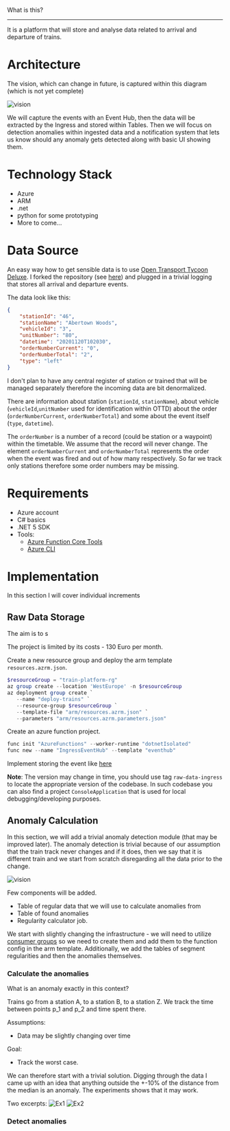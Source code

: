 What is this?

---

It is a platform that will store and analyse data related to arrival and departure of trains. 

# Architecture
The vision, which can change in future, is captured within this diagram (which is not yet complete)

![vision](./imgs/vision.svg)

We will capture the events with an Event Hub, then the data will be extracted by the Ingress and stored within Tables. Then we will focus on detection anomalies within ingested data and a notification system that lets us know should any anomaly gets detected along with basic UI showing them.

# Technology Stack

- Azure
- ARM
- .net
- python for some prototyping
- More to come...

# Data Source 

An easy way how to get sensible data is to use [Open Transport Tycoon Deluxe](openttd.org). I forked the repository (see [here](https://github.com/jaroslavknotek/OpenTTD/tree/feature/train_station_logging)) and plugged in a trivial logging that stores all arrival and departure events. 

The data look like this:
```json
{
    "stationId": "46",
    "stationName": "Abertown Woods",
    "vehicleId": "3",
    "unitNumber": "80",
    "datetime": "20201120T102030",
    "orderNumberCurrent": "0",
    "orderNumberTotal": "2",
    "type": "left"
}
```

I don't plan to have any central register of station or trained that will be managed separately therefore the incoming data are bit denormalized. 

There are information about station (`stationId`, `stationName`), about vehicle (`vehicleId`,`unitNumber` used for identification within OTTD) about the order (`orderNumberCurrent`, `orderNumberTotal`) and some about the event itself (`type`, `datetime`).

The `orderNumber` is a number of a record (could be station or a waypoint) within the timetable. We assume that the record will never change. The element `orderNumberCurrent` and `orderNumberTotal` represents the order when the event was fired and out of how many respectively. So far we track only stations therefore some order numbers may be missing.

# Requirements

- Azure account
- C# basics
- .NET 5 SDK
- Tools:
  - [Azure Function Core Tools](https://docs.microsoft.com/en-us/azure/azure-functions/functions-run-local#v2)
  - [Azure CLI](https://docs.microsoft.com/en-us/cli/azure/install-azure-cli)


# Implementation

In this section I will cover individual increments

## Raw Data Storage

The aim is to s

The project is limited by its costs - 130 Euro per month.

Create a new resource group and deploy the arm template `resources.azrm.json`.

```ps1
$resourceGroup = "train-platform-rg"
az group create --location 'WestEurope' -n $resourceGroup
az deployment group create `
   --name "deploy-trains" `
   --resource-group $resourceGroup `
   --template-file "arm/resources.azrm.json" `
   --parameters "arm/resources.azrm.parameters.json"
```

Create an azure function project.

```ps1
func init "AzureFunctions" --worker-runtime "dotnetIsolated"
func new --name "IngressEventHub" --template "eventhub"
```

Implement storing the event like [here](../source/cs/Shared/Services/TrainEventsRepository.cs) 

**Note**: The version may change in time, you should use tag `raw-data-ingress` to locate the appropriate version of the codebase. In such codebase you can also find a project `ConsoleApplication` that is used for local debugging/developing purposes.

## Anomaly Calculation

In this section, we will add a trivial anomaly detection module (that may be improved later). The anomaly detection is trivial because of our assumption that the train track never changes and if it does, then we say that it is different train and we start from scratch disregarding all the data prior to the change.

![vision](./imgs/iteration_2.svg)

Few components will be added. 
- Table of regular data that we will use to calculate anomalies from
- Table of found anomalies
- Regularity calculator job.

We start with slightly changing the infrastructure - we will need to utilize [consumer groups](https://docs.microsoft.com/en-us/azure/event-hubs/event-hubs-features#consumer-groups) so we need to create them and add them to the function config in the arm template. Additionally, we add the tables of segment regularities and then the anomalies themselves.

### Calculate the anomalies

What is an anomaly exactly in this context?

Trains go from a station A, to a station B, to a station Z. We track the time between points p_1 and p_2 and time spent there. 

Assumptions:
- Data may be slightly changing over time 

Goal:
- Track the worst case.

We can therefore start with a trivial solution. Digging through the data I came up with an idea that anything outside the +-10% of the distance from the median is an anomaly. The experiments shows that it may work. 

Two excerpts:
![Ex1](./imgs/anomaly_example_1.png)
![Ex2](./imgs/anomaly_example_2.png)

### Detect anomalies


